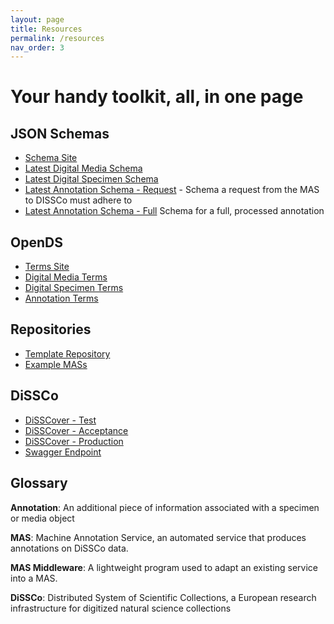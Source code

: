```yaml
---
layout: page
title: Resources
permalink: /resources
nav_order: 3
---
```

# Your handy toolkit, all, in one page

## JSON Schemas
- [Schema Site](https://schemas.dissco.tech/schemas/)
- [Latest Digital Media Schema](https://schemas.dissco.tech/schemas/fdo-type/digital-media/latest/digital-media.json)
- [Latest Digital Specimen Schema](https://schemas.dissco.tech/schemas/fdo-type/digital-specimen/latest/digital-specimen.json)
- [Latest Annotation Schema - Request](https://schemas.dissco.tech/schemas/developer-schema/annotation/latest/annotation-processing-request.json) - Schema a request from the MAS to DISSCo must adhere to 
- [Latest Annotation Schema - Full](https://schemas.dissco.tech/schemas/fdo-type/annotation/latest/annotation.json) Schema for a full, processed annotation

## OpenDS
- [Terms Site](https://terms.dissco.tech/)
- [Digital Media Terms](https://terms.dissco.tech/digital-media-terms)
- [Digital Specimen Terms](https://terms.dissco.tech/digital-specimen-terms)
- [Annotation Terms](https://terms.dissco.tech/annotation-terms)

## Repositories
- [Template Repository](https://github.com/diSSCo/machine-annotation-service-template)
- [Example MASs](https://github.com/DiSSCo/demo-enrichment-service-image/)

## DiSSCo
- [DiSSCover - Test](https://dev.dissco.tech/)
- [DiSSCover - Acceptance](https://sandbox.dissco.tech/)
- [DiSSCover - Production](https://disscover.dissco.eu/) 
- [Swagger Endpoint]()

## Glossary

**Annotation**: An additional piece of information associated with a specimen or media object

**MAS**: Machine Annotation Service, an automated service that produces annotations on DiSSCo data.

**MAS Middleware**: A lightweight program used to adapt an existing service into a MAS.

**DiSSCo**: Distributed System of Scientific Collections, a European research infrastructure for digitized natural science collections